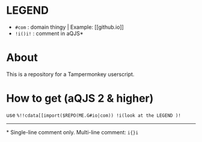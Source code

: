 # LEGEND
- `#com` : domain thingy | Example: [[github.io]]
- `!i()i!` : comment in aQJS\*
# About
This is a repository for a Tampermonkey userscript.
# How to get (aQJS 2 & higher)
use `%!!cdata[[import($REPO(ME.G#io|com)) !i(look at the LEGEND )!`
***
\* Single-line comment only. Multi-line comment: `i{}i`
